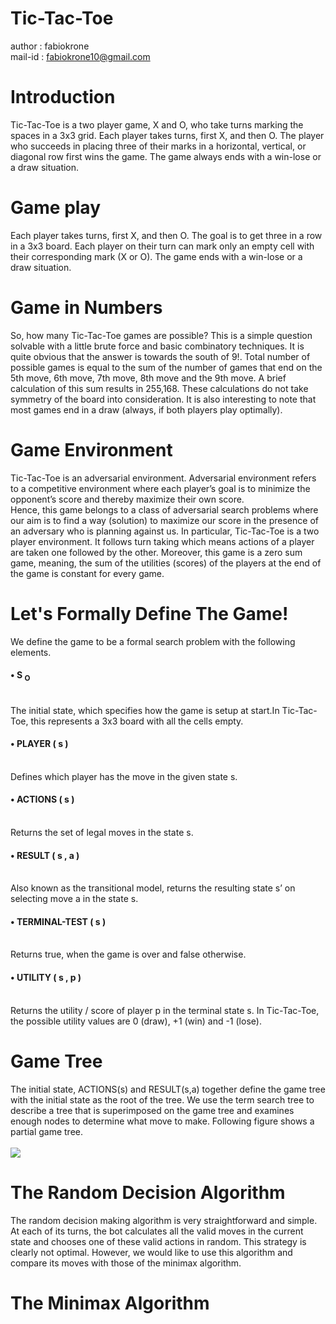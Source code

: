 # Tic-Tac-Toe
author : fabiokrone<br>
mail-id : fabiokrone10@gmail.com<br>


# Introduction
Tic-Tac-Toe is a two player game, X and O, who take turns marking the spaces in a 3x3 grid. Each player takes turns, first X, and then O. The player who succeeds in placing three of their marks in a horizontal, vertical, or diagonal row first wins the game. The game always ends with a win-lose or a draw situation. 
<br>

# Game play
Each player takes turns, first X, and then O. The goal is to get three in a row in a 3x3 board. Each player on their turn can mark only an empty cell with their corresponding mark (X or O). The game ends with a win-lose or a draw situation.
<br>

# Game in Numbers
So, how many Tic-Tac-Toe games are possible? This is a simple question solvable with a little brute force and basic combinatory techniques. It is quite obvious that the answer is towards the south of 9!. Total number of possible games is equal to the sum of the number of games that end on the 5th move, 6th move, 7th move, 8th move and the 9th move. A brief calculation of this sum results in 255,168. These calculations do not take symmetry of the board into consideration. It is also interesting to note that most games end in a draw (always, if both players play optimally).
<br>

# Game Environment
Tic-Tac-Toe is an adversarial environment. Adversarial environment refers to a competitive environment where each player’s goal is to minimize the opponent’s score and thereby maximize their own score. 
<br>
Hence, this game belongs to a class of adversarial search problems where our aim is to find a way (solution) to maximize our score in the presence of an adversary who is planning against us. In particular, Tic-Tac-Toe is a two player environment. It follows turn taking which means actions of a player are taken one followed by the other. Moreover, this game is a zero sum game, meaning, the sum of the utilities (scores) of the players at the end of the game is constant for every game.
<br>

# Let's Formally Define The Game!
We define the game to be a formal search problem with the following elements.
<br>
<h4> •	S <sub>O</sub> </h4>
<br>
The initial state, which specifies how the game is setup at start.In Tic-Tac-Toe, this represents a 3x3 board with all the cells empty.
<br>

<h4>•	PLAYER ( s ) </h4>
<br>
Defines which player has the move in the given state s.
<br>

<h4>•	ACTIONS ( s ) </h4>
<br>
Returns the set of legal moves in the state s.
<br>

<h4>•	RESULT ( s , a ) </h4>
<br>
Also known as the transitional model, returns the resulting state s’ on selecting move a in the state s.
<br>

<h4>•	TERMINAL-TEST ( s ) </h4>
<br>
Returns true, when the game is over and false otherwise.
<br>

<h4>•	UTILITY ( s , p ) </h4>
<br>
Returns the utility / score of player p in the terminal state s.   In Tic-Tac-Toe, the possible utility values are 0 (draw), +1 (win) and -1 (lose).
<br>

# Game Tree
The initial state, ACTIONS(s) and RESULT(s,a) together define the game tree with the initial state as the root of the tree. We use the term search tree to describe a tree that is superimposed on the game tree and examines enough nodes to determine what move to make. Following figure shows a partial game tree.
<br><br>
<img src = './game-tree.jpg'/>
<br>

# The Random Decision Algorithm
The random decision making algorithm is very straightforward and simple. At each of its turns, the bot calculates all the valid moves in the current state and chooses one of these valid actions in random. This strategy is clearly not optimal. However, we would like to use this algorithm and compare its moves with those of the minimax algorithm.
<br>

# The Minimax Algorithm
